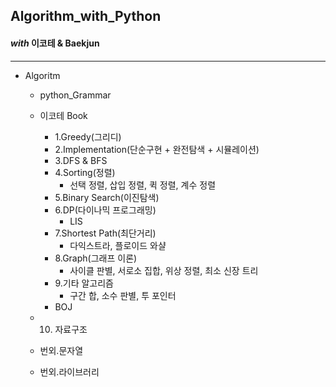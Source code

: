 ## Algorithm_with_Python

#### _with_ 이코테 & Baekjun

---

- Algoritm
  - python_Grammar
  - 이코테 Book
    - 1.Greedy(그리디)
    - 2.Implementation(단순구현 + 완전탐색 + 시뮬레이션)
    - 3.DFS & BFS
    - 4.Sorting(정렬)
      - 선택 정렬, 삽입 정렬, 퀵 정렬, 계수 정렬
    - 5.Binary Search(이진탐색)
    - 6.DP(다이나믹 프로그래밍)
      - LIS
    - 7.Shortest Path(최단거리)
      - 다익스트라, 플로이드 와샬
    - 8.Graph(그래프 이론)
      - 사이클 판별, 서로소 집합, 위상 정렬, 최소 신장 트리
    - 9.기타 알고리즘
      - 구간 합, 소수 판별, 투 포인터
    - BOJ
  
  - 10. 자료구조
  - 번외.문자열
  - 번외.라이브러리
